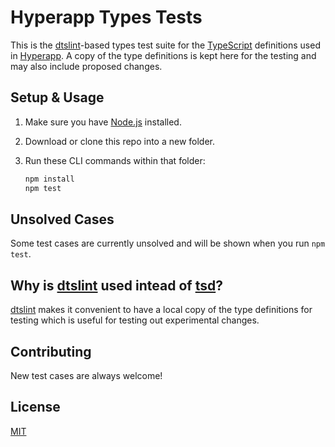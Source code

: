 # Hyperapp Types Tests

This is the [dtslint](https://github.com/microsoft/dtslint)-based types test suite for the [TypeScript](https://www.typescriptlang.org/) definitions used in [Hyperapp](https://hyperapp.dev/). A copy of the type definitions is kept here for the testing and may also include proposed changes.

## Setup & Usage

1. Make sure you have [Node.js](https://nodejs.org/) installed.
2. Download or clone this repo into a new folder.
3. Run these CLI commands within that folder:

   ```sh
   npm install
   npm test
   ```

## Unsolved Cases

Some test cases are currently unsolved and will be shown when you run `npm test`.

## Why is [dtslint](https://github.com/microsoft/dtslint) used intead of [tsd](https://github.com/SamVerschueren/tsd)?

[dtslint](https://github.com/microsoft/dtslint) makes it convenient to have a local copy of the type definitions for testing which is useful for testing out experimental changes.

## Contributing

New test cases are always welcome!

## License

[MIT](LICENSE.md)
